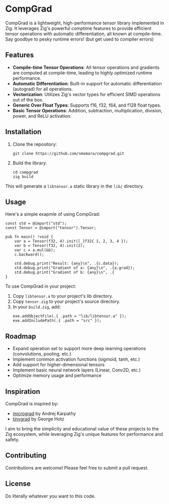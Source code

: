 # CompGrad

CompGrad is a lightweight, high-performance tensor library implemented in Zig. It leverages Zig's powerful comptime features to provide efficient tensor operations with automatic differentiation, all known at compile-time. Say goodbye to pesky runtime errors! (but get used to compiler errors)

## Features

- **Compile-time Tensor Operations**: All tensor operations and gradients are computed at compile-time, leading to highly optimized runtime performance.
- **Automatic Differentiation**: Built-in support for automatic differentiation (autograd) for all operations.
- **Vectorization**: Utilizes Zig's vector types for efficient SIMD operations out of the box.
- **Generic Over Float Types**: Supports f16, f32, f64, and f128 float types.
- **Basic Tensor Operations**: Addition, subtraction, multiplication, division, power, and ReLU activation.

## Installation

1. Clone the repository:
    ```
    git clone https://github.com/smomara/compgrad.git
    ```
2. Build the library:
    ```
    cd compgrad
    zig build
    ```

This will generate a `libtensor.a` static library in the `lib/` directory.

## Usage

Here's a simple exapmle of using CompGrad:

```zig
const std = @import("std");
const Tensor = @import("tensor").Tensor;

pub fn main() !void {
    var a = Tensor(f32, 4).init([_]f32{ 1, 2, 3, 4 });
    var b = Tensor(f32, 4).init(2);
    var c = a.mul(&b);
    c.backward();

    std.debug.print("Result: {any}\n", .{c.data});
    std.debug.print("Gradient of a: {any}\n", .{a.grad});
    std.debug.print("Gradient of b: {any}\n", .{
}
```

To use CompGrad in your project:

1. Copy `libtensor.a` to your project's lib directory.
2. Copy `tensor.zig` to your project's source directory.
3. In your `build.zig`, add:
   ```zig
   exe.addObjectFile(.{ .path = "lib/libtensor.a" });
   exe.addIncludePath(.{ .path = "src" });
   ```

## Roadmap

- Expand operation set to support more deep learning operations (convolutions, pooling, etc.)
- Implement common activation functions (sigmoid, tanh, etc.)
- Add support for higher-dimensional tensors
- Implement basic neural network layers (Linear, Conv2D, etc.)
- Optimize memory usage and performance

## Inspiration

CompGrad is inspired by:
- [micrograd](https://github.com/karpathy/micrograd) by Andrej Karpathy
- [tinygrad](https://github.com/tinygrad/tinygrad) by George Hotz

I aim to bring the simplicity and educational value of these projects to the Zig ecosystem, while leveraging Zig's unique features for performance and safety.

## Contributing

Contributions are welcome! Please feel free to submit a pull request.

## License

Do literally whatever you want to this code.
